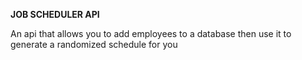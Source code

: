 **JOB SCHEDULER API**

An api that allows you to add employees to a database then use it to generate a randomized schedule for you


